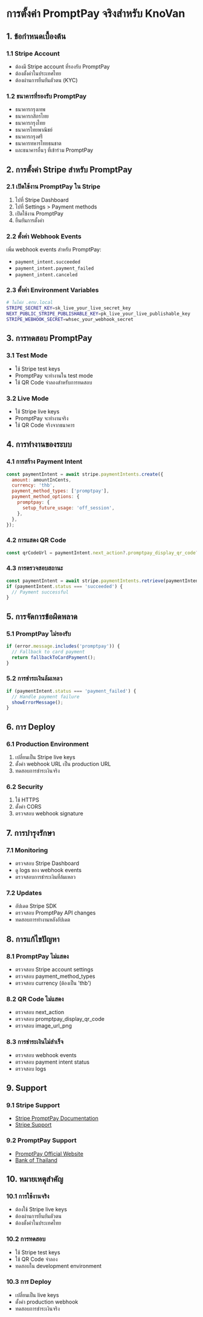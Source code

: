 # การตั้งค่า PromptPay จริงสำหรับ KnoVan

## 1. ข้อกำหนดเบื้องต้น

### 1.1 Stripe Account
- ต้องมี Stripe account ที่รองรับ PromptPay
- ต้องตั้งค่าในประเทศไทย
- ต้องผ่านการยืนยันตัวตน (KYC)

### 1.2 ธนาคารที่รองรับ PromptPay
- ธนาคารกรุงเทพ
- ธนาคารกสิกรไทย
- ธนาคารกรุงไทย
- ธนาคารไทยพาณิชย์
- ธนาคารกรุงศรี
- ธนาคารทหารไทยธนชาต
- และธนาคารอื่นๆ ที่เข้าร่วม PromptPay

## 2. การตั้งค่า Stripe สำหรับ PromptPay

### 2.1 เปิดใช้งาน PromptPay ใน Stripe
1. ไปที่ Stripe Dashboard
2. ไปที่ Settings > Payment methods
3. เปิดใช้งาน PromptPay
4. ยืนยันการตั้งค่า

### 2.2 ตั้งค่า Webhook Events
เพิ่ม webhook events สำหรับ PromptPay:
- `payment_intent.succeeded`
- `payment_intent.payment_failed`
- `payment_intent.canceled`

### 2.3 ตั้งค่า Environment Variables
```bash
# ในไฟล์ .env.local
STRIPE_SECRET_KEY=sk_live_your_live_secret_key
NEXT_PUBLIC_STRIPE_PUBLISHABLE_KEY=pk_live_your_live_publishable_key
STRIPE_WEBHOOK_SECRET=whsec_your_webhook_secret
```

## 3. การทดสอบ PromptPay

### 3.1 Test Mode
- ใช้ Stripe test keys
- PromptPay จะทำงานใน test mode
- ใช้ QR Code จำลองสำหรับการทดสอบ

### 3.2 Live Mode
- ใช้ Stripe live keys
- PromptPay จะทำงานจริง
- ใช้ QR Code จริงจากธนาคาร

## 4. การทำงานของระบบ

### 4.1 การสร้าง Payment Intent
```javascript
const paymentIntent = await stripe.paymentIntents.create({
  amount: amountInCents,
  currency: 'thb',
  payment_method_types: ['promptpay'],
  payment_method_options: {
    promptpay: {
      setup_future_usage: 'off_session',
    },
  },
});
```

### 4.2 การแสดง QR Code
```javascript
const qrCodeUrl = paymentIntent.next_action?.promptpay_display_qr_code?.image_url_png;
```

### 4.3 การตรวจสอบสถานะ
```javascript
const paymentIntent = await stripe.paymentIntents.retrieve(paymentIntentId);
if (paymentIntent.status === 'succeeded') {
  // Payment successful
}
```

## 5. การจัดการข้อผิดพลาด

### 5.1 PromptPay ไม่รองรับ
```javascript
if (error.message.includes('promptpay')) {
  // Fallback to card payment
  return fallbackToCardPayment();
}
```

### 5.2 การชำระเงินล้มเหลว
```javascript
if (paymentIntent.status === 'payment_failed') {
  // Handle payment failure
  showErrorMessage();
}
```

## 6. การ Deploy

### 6.1 Production Environment
1. เปลี่ยนเป็น Stripe live keys
2. ตั้งค่า webhook URL เป็น production URL
3. ทดสอบการชำระเงินจริง

### 6.2 Security
1. ใช้ HTTPS
2. ตั้งค่า CORS
3. ตรวจสอบ webhook signature

## 7. การบำรุงรักษา

### 7.1 Monitoring
- ตรวจสอบ Stripe Dashboard
- ดู logs ของ webhook events
- ตรวจสอบการชำระเงินที่ล้มเหลว

### 7.2 Updates
- อัปเดต Stripe SDK
- ตรวจสอบ PromptPay API changes
- ทดสอบการทำงานหลังอัปเดต

## 8. การแก้ไขปัญหา

### 8.1 PromptPay ไม่แสดง
- ตรวจสอบ Stripe account settings
- ตรวจสอบ payment_method_types
- ตรวจสอบ currency (ต้องเป็น 'thb')

### 8.2 QR Code ไม่แสดง
- ตรวจสอบ next_action
- ตรวจสอบ promptpay_display_qr_code
- ตรวจสอบ image_url_png

### 8.3 การชำระเงินไม่สำเร็จ
- ตรวจสอบ webhook events
- ตรวจสอบ payment intent status
- ตรวจสอบ logs

## 9. Support

### 9.1 Stripe Support
- [Stripe PromptPay Documentation](https://stripe.com/docs/payments/promptpay)
- [Stripe Support](https://support.stripe.com/)

### 9.2 PromptPay Support
- [PromptPay Official Website](https://www.promptpay.or.th/)
- [Bank of Thailand](https://www.bot.or.th/)

## 10. หมายเหตุสำคัญ

### 10.1 การใช้งานจริง
- ต้องใช้ Stripe live keys
- ต้องผ่านการยืนยันตัวตน
- ต้องตั้งค่าในประเทศไทย

### 10.2 การทดสอบ
- ใช้ Stripe test keys
- ใช้ QR Code จำลอง
- ทดสอบใน development environment

### 10.3 การ Deploy
- เปลี่ยนเป็น live keys
- ตั้งค่า production webhook
- ทดสอบการชำระเงินจริง 